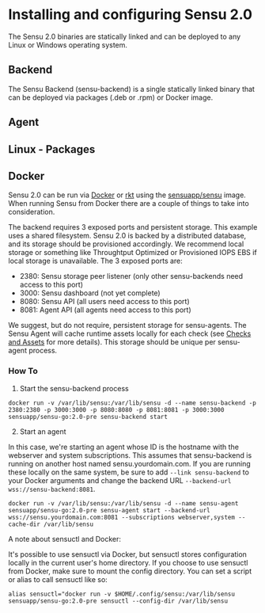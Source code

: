 # Installing and configuring Sensu 2.0

The Sensu 2.0 binaries are statically linked and can be deployed to any Linux or Windows operating system.

## Backend

The Sensu Backend (sensu-backend) is a single statically linked binary that can be deployed via packages (.deb or .rpm) or Docker image.

## Agent

## Linux - Packages

## Docker

Sensu 2.0 can be run via [Docker](https://www.docker.com/) or [rkt](https://coreos.com/rkt) using the [sensuapp/sensu](https://hub.docker.com/r/sensuapp/sensu/) image. When running Sensu from Docker there are a couple of things to take into consideration.

The backend requires 3 exposed ports and persistent storage. This example uses a shared filesystem. Sensu 2.0 is backed by a distributed database, and its storage should be provisioned accordingly.  We recommend local storage or something like Throughtput Optimized or Provisioned IOPS EBS if local storage is unavailable.  The 3 exposed ports are:

- 2380: Sensu storage peer listener (only other sensu-backends need access to this port)
- 3000: Sensu dashboard (not yet complete)
- 8080: Sensu API (all users need access to this port)
- 8081: Agent API (all agents need access to this port)

We suggest, but do not require, persistent storage for sensu-agents. The Sensu Agent will cache runtime assets locally for each check (see [Checks and Assets](06-checks-and-assets.md) for more details). This storage should be unique per sensu-agent process.

### How To

1. Start the sensu-backend process

`docker run -v /var/lib/sensu:/var/lib/sensu -d --name sensu-backend -p 2380:2380 -p 3000:3000 -p 8080:8080 -p 8081:8081 -p 3000:3000 sensuapp/sensu-go:2.0-pre sensu-backend start`

2. Start an agent

In this case, we're starting an agent whose ID is the hostname with the webserver and system subscriptions. This assumes that sensu-backend is running on another host named sensu.yourdomain.com. If you are running these locally on the same system, be sure to add `--link sensu-backend` to your Docker arguments and change the backend URL `--backend-url wss://sensu-backend:8081`.

`docker run -v /var/lib/sensu:/var/lib/sensu -d --name sensu-agent sensuapp/sensu-go:2.0-pre sensu-agent start --backend-url wss://sensu.yourdomain.com:8081 --subscriptions webserver,system --cache-dir /var/lib/sensu`

A note about sensuctl and Docker:

It's possible to use sensuctl via Docker, but sensuctl stores configuration locally in the current user's home directory. If you choose to use sensuctl from Docker, make sure to mount the config directory. You can set a script or alias to call sensuctl like so:

`alias sensuctl="docker run -v $HOME/.config/sensu:/var/lib/sensu sensuapp/sensu-go:2.0-pre sensuctl --config-dir /var/lib/sensu`